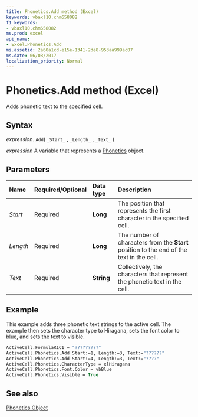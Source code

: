 ```yaml
---
title: Phonetics.Add method (Excel)
keywords: vbaxl10.chm658082
f1_keywords:
- vbaxl10.chm658082
ms.prod: excel
api_name:
- Excel.Phonetics.Add
ms.assetid: 2a60a1cd-e15e-1341-2de8-953aa999ac07
ms.date: 06/08/2017
localization_priority: Normal
---
```



# Phonetics.Add method (Excel)

Adds phonetic text to the specified cell.


## Syntax

_expression_. `Add`( `_Start_` , `_Length_` , `_Text_` )

_expression_ A variable that represents a [Phonetics](Excel.Phonetics.md) object.


## Parameters



|Name|Required/Optional|Data type|Description|
|:-----|:-----|:-----|:-----|
| _Start_|Required| **Long**|The position that represents the first character in the specified cell.|
| _Length_|Required| **Long**|The number of characters from the  **Start** position to the end of the text in the cell.|
| _Text_|Required| **String**|Collectively, the characters that represent the phonetic text in the cell.|

## Example

This example adds three phonetic text strings to the active cell. The example then sets the character type to Hiragana, sets the font color to blue, and sets the text to visible.


```vb
ActiveCell.FormulaR1C1 = "?????????" 
ActiveCell.Phonetics.Add Start:=1, Length:=3, Text:="??????" 
ActiveCell.Phonetics.Add Start:=4, Length:=3, Text:="????" 
ActiveCell.Phonetics.CharacterType = xlHiragana 
ActiveCell.Phonetics.Font.Color = vbBlue 
ActiveCell.Phonetics.Visible = True
```


## See also


[Phonetics Object](Excel.Phonetics.md)

